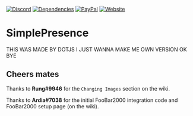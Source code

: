 [![Discord](https://img.shields.io/discord/268970339948691456.svg?style=flat-square&colorB=7289DA)](https://discord.gg/MpnbrX7)
[![Dependencies](https://img.shields.io/david/justdotJS/EasyRPC.svg?style=flat-square)]()
[![PayPal](https://img.shields.io/badge/donate-paypal-003087.svg?style=flat-square)](https://dotjs.party/donate)
[![Website](https://img.shields.io/badge/go_to-site-000000.svg?style=flat-square)](https://dotjs.party)

# SimplePresence
THIS WAS MADE BY DOTJS I JUST WANNA MAKE ME OWN VERSION OK BYE

## Cheers mates
Thanks to **Rung#9946** for the `Changing Images` section on the wiki.

Thanks to **Ardia#7038** for the initial FooBar2000 integration code and FooBar2000 setup page (on the wiki).

